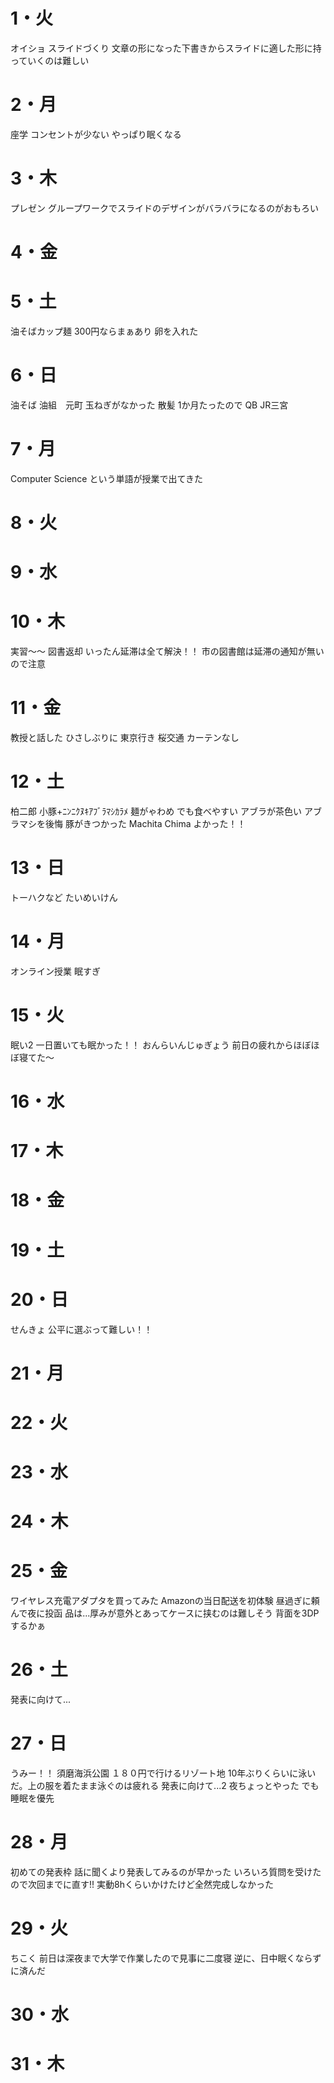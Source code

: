# 1・火
オイショ
スライドづくり
	文章の形になった下書きからスライドに適した形に持っていくのは難しい
# 2・月
座学
	コンセントが少ない
	やっぱり眠くなる
# 3・木
プレゼン
	グループワークでスライドのデザインがバラバラになるのがおもろい
# 4・金



# 5・土
油そばカップ麺
	300円ならまぁあり
	卵を入れた
# 6・日
油そば
	油組　元町
	玉ねぎがなかった
散髪
	1か月たったので
	QB JR三宮
# 7・月
Computer Science
	という単語が授業で出てきた
	

# 8・火

	
	

# 9・水


# 10・木
実習～～
図書返却
	いったん延滞は全て解決！！
	市の図書館は延滞の通知が無いので注意


# 11・金
教授と話した
	ひさしぶりに
東京行き
	桜交通
	カーテンなし

# 12・土
柏二郎
	小豚+ﾆﾝﾆｸﾇｷｱﾌﾞﾗﾏｼｶﾗﾒ
	麺がゃわめ
		でも食べやすい
	アブラが茶色い
	アブラマシを後悔
		豚がきつかった
Machita Chima
	よかった！！
# 13・日
トーハクなど
たいめいけん
# 14・月
オンライン授業
	眠すぎ
# 15・火
眠い2
	一日置いても眠かった！！
おんらいんじゅぎょう
	前日の疲れからほぼほぼ寝てた～


# 16・水



# 17・木




# 18・金




# 19・土



# 20・日
せんきょ
	公平に選ぶって難しい！！

# 21・月



# 22・火


# 23・水


# 24・木


# 25・金
ワイヤレス充電アダプタを買ってみた
	Amazonの当日配送を初体験
	昼過ぎに頼んで夜に投函
	品は...厚みが意外とあってケースに挟むのは難しそう
		背面を3DPするかぁ

# 26・土
発表に向けて...
	
	
# 27・日
うみー！！
	須磨海浜公園
	１８０円で行けるリゾート地
	10年ぶりくらいに泳いだ。上の服を着たまま泳ぐのは疲れる
発表に向けて...2
	夜ちょっとやった
	でも睡眠を優先

# 28・月
初めての発表枠
	話に聞くより発表してみるのが早かった
	いろいろ質問を受けたので次回までに直す!!
	実動8hくらいかけたけど全然完成しなかった
# 29・火
ちこく
	前日は深夜まで大学で作業したので見事に二度寝
	逆に、日中眠くならずに済んだ



# 30・水


# 31・木
